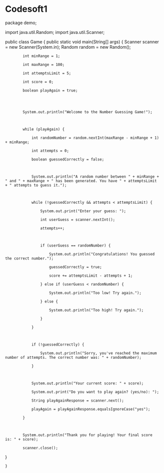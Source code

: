 # Codesoft1
package demo;

import java.util.Random;
import java.util.Scanner;

public class Game {
	public static void main(String[] args) {
		 Scanner scanner = new Scanner(System.in);
	        Random random = new Random();

	        

	        int minRange = 1;

	        int maxRange = 100;

	        int attemptsLimit = 5;

	        int score = 0;

	        boolean playAgain = true;

	


	        System.out.println("Welcome to the Number Guessing Game!");

	        

	        while (playAgain) {

	            int randomNumber = random.nextInt(maxRange - minRange + 1) + minRange;

	            int attempts = 0;

	            boolean guessedCorrectly = false;

	            

	            System.out.println("A random number between " + minRange + " and " + maxRange + " has been generated. You have " + attemptsLimit + " attempts to guess it.");

	            

	            while (!guessedCorrectly && attempts < attemptsLimit) {

	                System.out.print("Enter your guess: ");

	                int userGuess = scanner.nextInt();

	                attempts++;

	                

	                if (userGuess == randomNumber) {

	                    System.out.println("Congratulations! You guessed the correct number.");

	                    guessedCorrectly = true;

	                    score += attemptsLimit - attempts + 1;

	                } else if (userGuess < randomNumber) {

	                    System.out.println("Too low! Try again.");

	                } else {

	                    System.out.println("Too high! Try again.");

	                }

	            }

	            

	            if (!guessedCorrectly) {

	                System.out.println("Sorry, you've reached the maximum number of attempts. The correct number was: " + randomNumber);

	            }

	            

	            System.out.println("Your current score: " + score);

	            System.out.print("Do you want to play again? (yes/no): ");

	            String playAgainResponse = scanner.next();

	            playAgain = playAgainResponse.equalsIgnoreCase("yes");

	        }

	        

	        System.out.println("Thank you for playing! Your final score is: " + score);

	        scanner.close();

	   
}


	


	}
